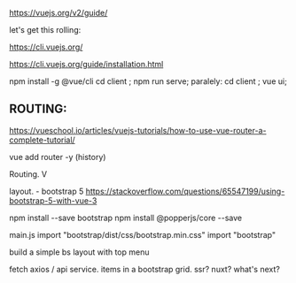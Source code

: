 https://vuejs.org/v2/guide/

let's get this rolling:

https://cli.vuejs.org/

https://cli.vuejs.org/guide/installation.html

npm install -g @vue/cli
cd client ; npm run serve;
paralely: cd client ; vue ui;
## ROUTING:

https://vueschool.io/articles/vuejs-tutorials/how-to-use-vue-router-a-complete-tutorial/

vue add router -y 
(history)

Routing. V

layout. - bootstrap 5
https://stackoverflow.com/questions/65547199/using-bootstrap-5-with-vue-3

npm install --save bootstrap
npm install @popperjs/core --save

main.js
import "bootstrap/dist/css/bootstrap.min.css"
import "bootstrap"

build a simple bs layout with top menu

fetch axios / api service.
items in a bootstrap grid.
ssr? nuxt? what's next?
